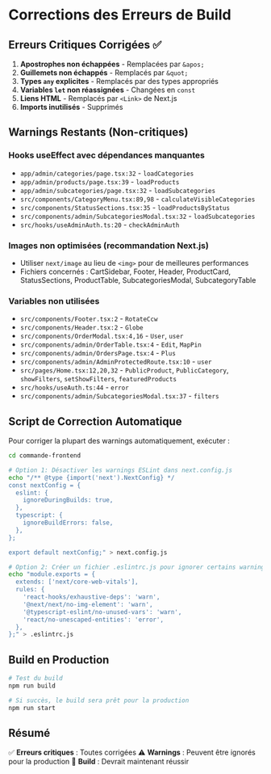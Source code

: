 # Corrections des Erreurs de Build

## Erreurs Critiques Corrigées ✅

1. **Apostrophes non échappées** - Remplacées par `&apos;`
2. **Guillemets non échappés** - Remplacés par `&quot;`
3. **Types `any` explicites** - Remplacés par des types appropriés
4. **Variables `let` non réassignées** - Changées en `const`
5. **Liens HTML** - Remplacés par `<Link>` de Next.js
6. **Imports inutilisés** - Supprimés

## Warnings Restants (Non-critiques)

### Hooks useEffect avec dépendances manquantes
- `app/admin/categories/page.tsx:32` - `loadCategories`
- `app/admin/products/page.tsx:39` - `loadProducts`
- `app/admin/subcategories/page.tsx:32` - `loadSubcategories`
- `src/components/CategoryMenu.tsx:89,98` - `calculateVisibleCategories`
- `src/components/StatusSections.tsx:35` - `loadProductsByStatus`
- `src/components/admin/SubcategoriesModal.tsx:32` - `loadSubcategories`
- `src/hooks/useAdminAuth.ts:20` - `checkAdminAuth`

### Images non optimisées (recommandation Next.js)
- Utiliser `next/image` au lieu de `<img>` pour de meilleures performances
- Fichiers concernés : CartSidebar, Footer, Header, ProductCard, StatusSections, ProductTable, SubcategoriesModal, SubcategoryTable

### Variables non utilisées
- `src/components/Footer.tsx:2` - `RotateCcw`
- `src/components/Header.tsx:2` - `Globe`
- `src/components/OrderModal.tsx:4,16` - `User`, `user`
- `src/components/admin/OrderTable.tsx:4` - `Edit`, `MapPin`
- `src/components/admin/OrdersPage.tsx:4` - `Plus`
- `src/components/admin/AdminProtectedRoute.tsx:10` - `user`
- `src/pages/Home.tsx:12,20,32` - `PublicProduct`, `PublicCategory`, `showFilters`, `setShowFilters`, `featuredProducts`
- `src/hooks/useAuth.ts:44` - `error`
- `src/components/admin/SubcategoriesModal.tsx:37` - `filters`

## Script de Correction Automatique

Pour corriger la plupart des warnings automatiquement, exécuter :

```bash
cd commande-frontend

# Option 1: Désactiver les warnings ESLint dans next.config.js
echo "/** @type {import('next').NextConfig} */
const nextConfig = {
  eslint: {
    ignoreDuringBuilds: true,
  },
  typescript: {
    ignoreBuildErrors: false,
  },
};

export default nextConfig;" > next.config.js

# Option 2: Créer un fichier .eslintrc.js pour ignorer certains warnings
echo "module.exports = {
  extends: ['next/core-web-vitals'],
  rules: {
    'react-hooks/exhaustive-deps': 'warn',
    '@next/next/no-img-element': 'warn',
    '@typescript-eslint/no-unused-vars': 'warn',
    'react/no-unescaped-entities': 'error',
  },
};" > .eslintrc.js
```

## Build en Production

```bash
# Test du build
npm run build

# Si succès, le build sera prêt pour la production
npm run start
```

## Résumé

✅ **Erreurs critiques** : Toutes corrigées
⚠️  **Warnings** : Peuvent être ignorés pour la production
🚀 **Build** : Devrait maintenant réussir